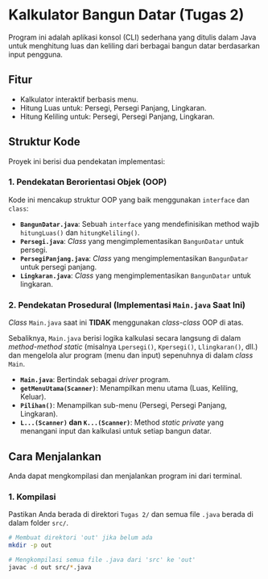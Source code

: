 # Kalkulator Bangun Datar (Tugas 2)

Program ini adalah aplikasi konsol (CLI) sederhana yang ditulis dalam Java untuk menghitung luas dan keliling dari berbagai bangun datar berdasarkan input pengguna.

## Fitur

* Kalkulator interaktif berbasis menu.
* Hitung Luas untuk: Persegi, Persegi Panjang, Lingkaran.
* Hitung Keliling untuk: Persegi, Persegi Panjang, Lingkaran.

## Struktur Kode

Proyek ini berisi dua pendekatan implementasi:

### 1. Pendekatan Berorientasi Objek (OOP)

Kode ini mencakup struktur OOP yang baik menggunakan `interface` dan `class`:

* **`BangunDatar.java`**: Sebuah `interface` yang mendefinisikan method wajib `hitungLuas()` dan `hitungKeliling()`.
* **`Persegi.java`**: *Class* yang mengimplementasikan `BangunDatar` untuk persegi.
* **`PersegiPanjang.java`**: *Class* yang mengimplementasikan `BangunDatar` untuk persegi panjang.
* **`Lingkaran.java`**: *Class* yang mengimplementasikan `BangunDatar` untuk lingkaran.

### 2. Pendekatan Prosedural (Implementasi `Main.java` Saat Ini)

*Class* `Main.java` saat ini **TIDAK** menggunakan *class-class* OOP di atas.

Sebaliknya, `Main.java` berisi logika kalkulasi secara langsung di dalam *method-method static* (misalnya `Lpersegi()`, `Kpersegi()`, `Llingkaran()`, dll.) dan mengelola alur program (menu dan input) sepenuhnya di dalam *class* `Main`.

* **`Main.java`**: Bertindak sebagai *driver* program.
* **`getMenuUtama(Scanner)`**: Menampilkan menu utama (Luas, Keliling, Keluar).
* **`Pilihan()`**: Menampilkan sub-menu (Persegi, Persegi Panjang, Lingkaran).
* **`L...(Scanner)` dan `K...(Scanner)`**: Method *static private* yang menangani input dan kalkulasi untuk setiap bangun datar.

## Cara Menjalankan

Anda dapat mengkompilasi dan menjalankan program ini dari terminal.

### 1. Kompilasi
Pastikan Anda berada di direktori `Tugas 2/` dan semua file `.java` berada di dalam folder `src/`.

```bash
# Membuat direktori 'out' jika belum ada
mkdir -p out

# Mengkompilasi semua file .java dari 'src' ke 'out'
javac -d out src/*.java